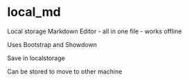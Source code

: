 # local_md
Local storage Markdown Editor - all in one file - works offline

Uses Bootstrap and Showdown

Save in localstorage

Can be stored to move to other machine 
